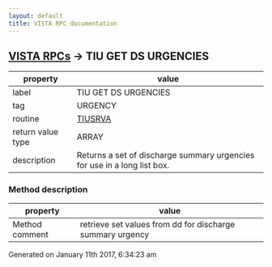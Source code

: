 ```yaml
---
layout: default
title: VISTA RPC documentation
---
```




## [VISTA RPCs](TableOfContent.md) &#8594; TIU GET DS URGENCIES 

 property | value 
--- | --- 
 label | TIU GET DS URGENCIES
 tag | URGENCY
 routine | [TIUSRVA](http://code.osehra.org/dox/Routine_TIUSRVA_source.html)
 return value type | ARRAY
 description | Returns a set of discharge summary urgencies for use in a long list box.


### Method description

 property | value 
--- | --- 
 Method comment | retrieve set values from dd for discharge summary urgency




Generated on January 11th 2017, 6:34:23 am